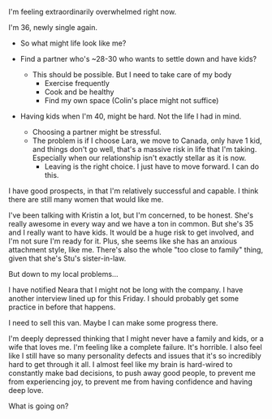 
I'm feeling extraordinarily overwhelmed right now. 

I'm 36, newly single again.
- So what might life look like me?
- Find a partner who's ~28-30 who wants to settle down and have kids?
	- This should be possible. But I need to take care of my body
		- Exercise frequently
		- Cook and be healthy
		- Find my own space (Colin's place might not suffice)

- Having kids when I'm 40, might be hard. Not the life I had in mind. 
	- Choosing a partner might be stressful. 
	- The problem is if I choose Lara, we move to Canada, only have 1 kid, and things don't go well, that's a massive risk in life that I'm taking. Especially when our relationship isn't exactly stellar as it is now.
		- Leaving is the right choice. I just have to move forward. I can do this.

I have good prospects, in that I'm relatively successful and capable. I think there are still many women that would like me. 

I've been talking with Kristin a lot, but I'm concerned, to be honest. She's really awesome in every way and we have a ton in common. But she's 35 and I really want to have kids. It would be a huge risk to get involved, and I'm not sure I'm ready for it. Plus, she seems like she has an anxious attachment style, like me. There's also the whole "too close to family" thing, given that she's Stu's sister-in-law.

But down to my local problems...

I have notified Neara that I might not be long with the company. I have another interview lined up for this Friday. I should probably get some practice in before that happens. 

I need to sell this van. Maybe I can make some progress there. 

I'm deeply depressed thinking that I might never have a family and kids, or a wife that loves me. I'm feeling like a complete failure. It's horrible. I also feel like I still have so many personality defects and issues that it's so incredibly hard to get through it all. I almost feel like my brain is hard-wired to constantly make bad decisions, to push away good people, to prevent me from experiencing joy, to prevent me from having confidence and having deep love. 

What is going on?



